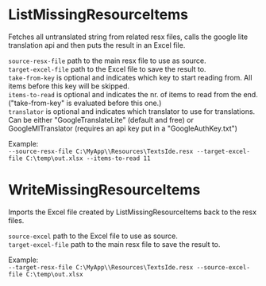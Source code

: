# ListMissingResourceItems
Fetches all untranslated string from related resx files, calls the google lite translation api and then puts the result in an Excel file.  

`source-resx-file` path to the main resx file to use as source.  
`target-excel-file` path to the Excel file to save the result to.  
`take-from-key` is optional and indicates which key to start reading from. All items before this key will be skipped.  
`items-to-read` is optional and indicates the nr. of items to read from the end. ("take-from-key" is evaluated before this one.)  
`translator` is optional and indicates which translator to use for translations. Can be either "GoogleTranslateLite" (default and free) or GoogleMlTranslator (requires an api key put in a "GoogleAuthKey.txt")  

Example:  
`--source-resx-file C:\MyApp\\Resources\TextsIde.resx --target-excel-file C:\temp\out.xlsx --items-to-read 11`

# WriteMissingResourceItems
Imports the Excel file created by ListMissingResourceItems back to the resx files.  

`source-excel` path to the Excel file to use as source.  
`target-excel-file` path to the main resx file to save the result to.  

Example:  
`--target-resx-file C:\MyApp\\Resources\TextsIde.resx --source-excel-file C:\temp\out.xlsx`
